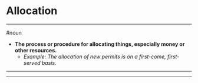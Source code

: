 # Allocation
---
#noun
- **The process or procedure for allocating things, especially money or other resources.**
	- _Example: The allocation of new permits is on a first-come, first-served basis._
---
---
